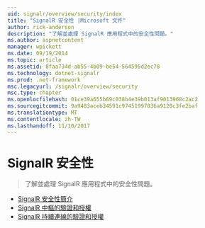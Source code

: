 ```yaml
---
uid: signalr/overview/security/index
title: "SignalR 安全性 |Microsoft 文件"
author: rick-anderson
description: "了解並處理 SignalR 應用程式中的安全性問題。"
ms.author: aspnetcontent
manager: wpickett
ms.date: 09/19/2014
ms.topic: article
ms.assetid: 8faa734d-ab55-4b09-be54-564595d2ec78
ms.technology: dotnet-signalr
ms.prod: .net-framework
msc.legacyurl: /signalr/overview/security
msc.type: chapter
ms.openlocfilehash: 01ce39a655b69c038b4e39b013af9013968c2ac2
ms.sourcegitcommit: 9a9483aceb34591c97451997036a9120c3fe2baf
ms.translationtype: MT
ms.contentlocale: zh-TW
ms.lasthandoff: 11/10/2017
---
```

<a name="signalr-security"></a>SignalR 安全性
====================
> 了解並處理 SignalR 應用程式中的安全性問題。


- [SignalR 安全性簡介](introduction-to-security.md)
- [SignalR 中樞的驗證和授權](hub-authorization.md)
- [SignalR 持續連線的驗證和授權](persistent-connection-authorization.md)
